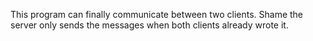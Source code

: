 This program can finally communicate between two clients. Shame the server only sends the messages when both clients already wrote it. 

